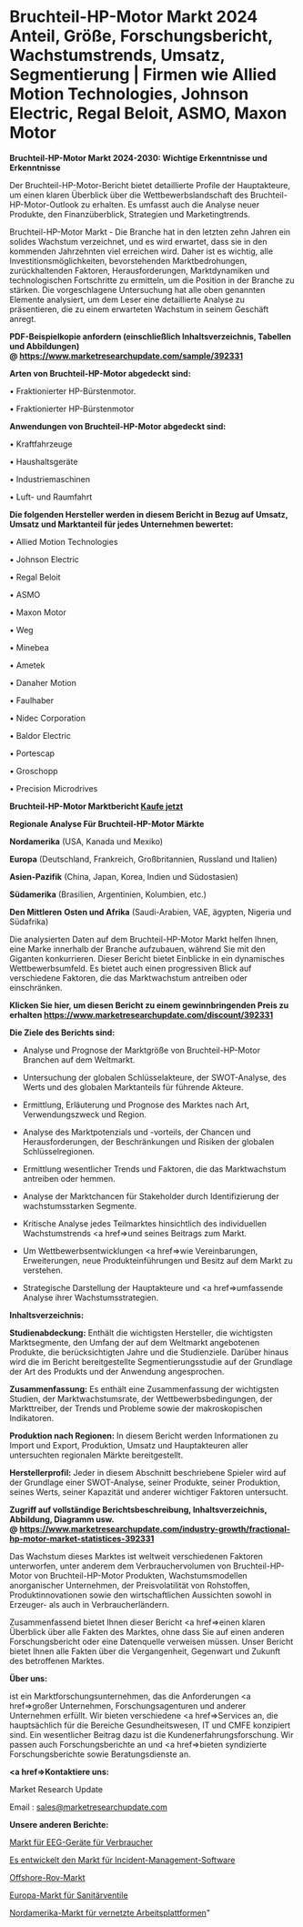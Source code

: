 # Bruchteil-HP-Motor Markt 2024 Anteil, Größe, Forschungsbericht, Wachstumstrends, Umsatz, Segmentierung | Firmen wie Allied Motion Technologies, Johnson Electric, Regal Beloit, ASMO, Maxon Motor

<strong>Bruchteil-HP-Motor Markt 2024-2030: Wichtige Erkenntnisse und Erkenntnisse</strong>

Der Bruchteil-HP-Motor-Bericht bietet detaillierte Profile der Hauptakteure, um einen klaren Überblick über die Wettbewerbslandschaft des Bruchteil-HP-Motor-Outlook zu erhalten. Es umfasst auch die Analyse neuer Produkte, den Finanzüberblick, Strategien und Marketingtrends.

Bruchteil-HP-Motor Markt - Die Branche hat in den letzten zehn Jahren ein solides Wachstum verzeichnet, und es wird erwartet, dass sie in den kommenden Jahrzehnten viel erreichen wird. Daher ist es wichtig, alle Investitionsmöglichkeiten, bevorstehenden Marktbedrohungen, zurückhaltenden Faktoren, Herausforderungen, Marktdynamiken und technologischen Fortschritte zu ermitteln, um die Position in der Branche zu stärken. Die vorgeschlagene Untersuchung hat alle oben genannten Elemente analysiert, um dem Leser eine detaillierte Analyse zu präsentieren, die zu einem erwarteten Wachstum in seinem Geschäft anregt.

<strong><b>PDF-Beispielkopie anfordern (einschließlich Inhaltsverzeichnis, Tabellen und Abbildungen) @ </b></strong><strong><a href=https://www.marketresearchupdate.com/sample/392331><strong>https://www.marketresearchupdate.com/sample/392331</u></a></strong></strong>

<strong>Arten von Bruchteil-HP-Motor abgedeckt sind:</strong>

• Fraktionierter HP-Bürstenmotor.

• Fraktionierter HP-Bürstenmotor

<strong>Anwendungen von Bruchteil-HP-Motor abgedeckt sind:</strong>

• Kraftfahrzeuge

• Haushaltsgeräte

• Industriemaschinen

• Luft- und Raumfahrt

<strong>Die folgenden Hersteller werden in diesem Bericht in Bezug auf Umsatz, Umsatz und Marktanteil für jedes Unternehmen bewertet:</strong>

• Allied Motion Technologies

• Johnson Electric

• Regal Beloit

• ASMO

• Maxon Motor

• Weg

• Minebea

• Ametek

• Danaher Motion

• Faulhaber

• Nidec Corporation

• Baldor Electric

• Portescap

• Groschopp

• Precision Microdrives

<strong>Bruchteil-HP-Motor Marktbericht <a href=https://www.marketresearchupdate.com/buynow/392331>Kaufe jetzt</a></strong>

<strong>Regionale Analyse Für Bruchteil-HP-Motor Märkte</strong>

<strong>Nordamerika</strong> (USA, Kanada und Mexiko)

<strong>Europa</strong> (Deutschland, Frankreich, Großbritannien, Russland und Italien)

<strong>Asien-Pazifik</strong> (China, Japan, Korea, Indien und Südostasien)

<strong>Südamerika</strong> (Brasilien, Argentinien, Kolumbien, etc.)

<strong>Den Mittleren</strong> <strong>Osten und Afrika</strong> (Saudi-Arabien, VAE, ägypten, Nigeria und Südafrika)

Die analysierten Daten auf dem Bruchteil-HP-Motor Markt helfen Ihnen, eine Marke innerhalb der Branche aufzubauen, während Sie mit den Giganten konkurrieren. Dieser Bericht bietet Einblicke in ein dynamisches Wettbewerbsumfeld. Es bietet auch einen progressiven Blick auf verschiedene Faktoren, die das Marktwachstum antreiben oder einschränken.

<strong>Klicken Sie hier, um diesen Bericht zu einem gewinnbringenden Preis zu erhalten
</strong><strong><a href=https://www.marketresearchupdate.com/discount/392331>https://www.marketresearchupdate.com/discount/392331</b></u></strong></a>

<strong>Die Ziele des Berichts sind:</strong>

- Analyse und Prognose der Marktgröße von Bruchteil-HP-Motor Branchen auf dem Weltmarkt.

- Untersuchung der globalen Schlüsselakteure, der SWOT-Analyse, des Werts und des globalen Marktanteils für führende Akteure.

- Ermittlung, Erläuterung und Prognose des Marktes nach Art, Verwendungszweck und Region.

- Analyse des Marktpotenzials und -vorteils, der Chancen und Herausforderungen, der Beschränkungen und Risiken der globalen Schlüsselregionen.

- Ermittlung wesentlicher Trends und Faktoren, die das Marktwachstum antreiben oder hemmen.

- Analyse der Marktchancen für Stakeholder durch Identifizierung der wachstumsstarken Segmente.

- Kritische Analyse jedes Teilmarktes hinsichtlich des individuellen Wachstumstrends <a href=>und</a> seines Beitrags zum Markt.

- Um Wettbewerbsentwicklungen <a href=>wie</a> Vereinbarungen, Erweiterungen, neue Produkteinführungen und Besitz auf dem Markt zu verstehen.

- Strategische Darstellung der Hauptakteure und <a href=>umfas</a>sende Analyse ihrer Wachstumsstrategien.

<strong>Inhaltsverzeichnis:</strong>

<strong>Studienabdeckung:</strong> Enthält die wichtigsten Hersteller, die wichtigsten Marktsegmente, den Umfang der auf dem Weltmarkt angebotenen Produkte, die berücksichtigten Jahre und die Studienziele. Darüber hinaus wird die im Bericht bereitgestellte Segmentierungsstudie auf der Grundlage der Art des Produkts und der Anwendung angesprochen.

<strong>Zusammenfassung:</strong> Es enthält eine Zusammenfassung der wichtigsten Studien, der Marktwachstumsrate, der Wettbewerbsbedingungen, der Markttreiber, der Trends und Probleme sowie der makroskopischen Indikatoren.

<strong>Produktion nach Regionen:</strong> In diesem Bericht werden Informationen zu Import und Export, Produktion, Umsatz und Hauptakteuren aller untersuchten regionalen Märkte bereitgestellt.

<strong>Herstellerprofil:</strong> Jeder in diesem Abschnitt beschriebene Spieler wird auf der Grundlage einer SWOT-Analyse, seiner Produkte, seiner Produktion, seines Werts, seiner Kapazität und anderer wichtiger Faktoren untersucht.

<strong><b>Zugriff auf vollständige Berichtsbeschreibung, Inhaltsverzeichnis, Abbildung, Diagramm usw. @ </b></strong><strong><a href=https://www.marketresearchupdate.com/industry-growth/fractional-hp-motor-market-statistices-392331>https://www.marketresearchupdate.com/industry-growth/fractional-hp-motor-market-statistices-392331</a></strong>

Das Wachstum dieses Marktes ist weltweit verschiedenen Faktoren unterworfen, unter anderem dem Verbrauchervolumen von Bruchteil-HP-Motor von Bruchteil-HP-Motor Produkten, Wachstumsmodellen anorganischer Unternehmen, der Preisvolatilität von Rohstoffen, Produktinnovationen sowie den wirtschaftlichen Aussichten sowohl in Erzeuger- als auch in Verbraucherländern.

Zusammenfassend bietet Ihnen dieser Bericht <a href=>einen</a> klaren Überblick über alle Fakten des Marktes, ohne dass Sie auf einen anderen Forschungsbericht oder eine Datenquelle verweisen müssen. Unser Bericht bietet Ihnen alle Fakten über die Vergangenheit, Gegenwart und Zukunft des betroffenen Marktes.

<strong>Über uns:</strong>

 ist ein Marktforschungsunternehmen, das die Anforderungen <a href=>großer</a> Unternehmen, Forschungsagenturen und anderer Unternehmen erfüllt. Wir bieten verschiedene <a href=>Services</a> an, die hauptsächlich für die Bereiche Gesundheitswesen, IT und CMFE konzipiert sind. Ein wesentlicher Beitrag dazu ist die Kundenerfahrungsforschung. Wir passen auch Forschungsberichte an und <a href=>bieten</a> syndizierte Forschungsberichte sowie Beratungsdienste an.

<strong><a href=>Kontaktiere uns:</a></strong>

Market Research Update

Email : sales@marketresearchupdate.com

<strong>Unsere anderen Berichte:</strong>

<a href=https://www.linkedin.com/pulse/consumer-eeg-device-market-expects-see-significant>Markt für EEG-Geräte für Verbraucher</a>

<a href=https://www.linkedin.com/pulse/it-devops-incident-management-software-market>Es entwickelt den Markt für Incident-Management-Software</a>

<a href=https://www.linkedin.com/pulse/offshore-rov-market-report-2023-top-company-trends-future>Offshore-Rov-Markt</a>

<a href=https://www.linkedin.com/pulse/europe-sanitary-valves-market-2023-industry>Europa-Markt für Sanitärventile</a>

<a href=https://www.linkedin.com/pulse/north-america-connected-worker-platform-market-advancing-hrgyf/>Nordamerika-Markt für vernetzte Arbeitsplattformen</a>"
